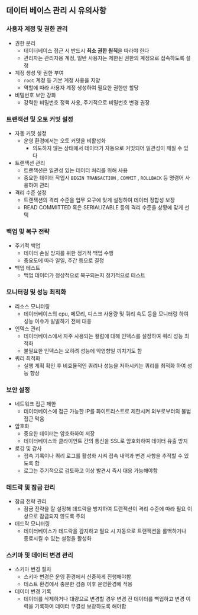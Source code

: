 ## 데이터 베이스 관리 시 유의사항

### 사용자 계정 및 권한 관리

- 권한 분리
  - 데이터베이스 접근 시 반드시 **최소 권한 원칙**을 따라야 한다
  - 관리자는 관리자용 계정, 일반 사용자는 제한된 권한의 계정으로 접속하도록 설정
- 계정 생성 및 권한 부여
  - `root` 계정 등 기본 계정 사용을 지양
  - 역할에 따라 사용자 계정 생성하여 필요한 권한만 할당
- 비밀번호 보안 강화
  - 강력한 비밀번호 정책 사용, 주기적으로 비밀번호 변경 권장

### 트랜잭션 및 오토 커밋 설정

- 자동 커밋 설정
  - 운영 환경에서는 오토 커밋을 비활성화
    - 의도하지 않는 상태에서 데이터가 자동으로 커밋되어 일관성이 깨질 수 있다
- 트랜잭션 관리
  - 트랜잭션은 일관성 있는 데이터 처리를 위해 사용
  - 중요한 데이터 작업시 `BEGIN TRANSACTION` , `COMMIT` , `ROLLBACK` 등 명령어 사용하여 관리
- 격리 수준 설정
  - 트랜잭션의 격리 수준을 업무 요구에 맞게 설정하여 데이터 정합성 보장
  - READ COMMITTED 혹은 SERIALIZABLE 등의 격리 수준을 상황에 맞게 선택

### 백업 및 복구 전략

- 주기적 백업
  - 데이터 손실 방지를 위한 정기적 백업 수행
  - 중요도에 따라 일일, 주간 등으로 결정
- 백업 테스트
  - 백업 데이터가 정상적으로 복구되는지 정기적으로 테스트

### 모니터링 및 성능 최적화

- 리소스 모니터링
  - 데이터베이스의 cpu, 메모리, 디스크 사용량 및 쿼리 속도 등을 모니터링 하여 성능 이슈가 발발하기 전에 대응
- 인덱스 관리
  - 데이터베이스에서 자주 사용되는 컬럼에 대해 인덱스를 설정하여 쿼리 성능 최적화
  - 불필요한 인덱스는 오히려 성능에 악영향일 끼치기도 함
- 쿼리 최적화
  - 실행 계획 확인 후 비효율적인 쿼리나 성능을 저하시키는 쿼리를 최적화 하여 성능 향상

### 보안 설정

- 네트워크 접근 제한
  - 데이터베이스에 접근 가능한 IP를 화이트리스트로 제한시켜 외부로부터의 불법 접근 막음
- 암호화
  - 중요한 데이터는 암호화하여 저장
  - 데이터베이스와 클라이언트 간의 통신을 SSL로 암호화하여 데이터 유출 방지
- 로깅 및 감사
  - 접속 기록이나 쿼리 로그를 활성화 시켜 접속 내역과 변경 사항을 추적할 수 있도록 함
  - 로그는 주기적으로 검토하고 이상 발견시 즉시 대응 가능해야함

### 데드락 및 잠금 관리

- 잠금 전략 관리
  - 잠금 전략을 잘 설정해 데드락을 방지하여 트랜잭션이 격리 수준에 따라 필요 이상으로 잠금되지 않도록 주의
- 데드락 모니터링
  - 데이터베이스가 데드락을 감지하고 필요 시 자동으로 트랜잭션을 롤백하거나 종료시킬 수 있는 설정을 활성화

### 스키마 및 데이터 변경 관리

- 스키마 변경 절차
  - 스키마 변경은 운영 환경에서 신중하게 진행해야함
  - 테스트 환경에서 충분한 검증 이후 운영환경에 적용
- 데이터 변경 기록
  - 데이터를 삭제하거나 대량으로 변경할 경우 변경 전 데이터를 백업하고 변경 이력을 기록하여 데이터 무결성 보장하도록 해야함

